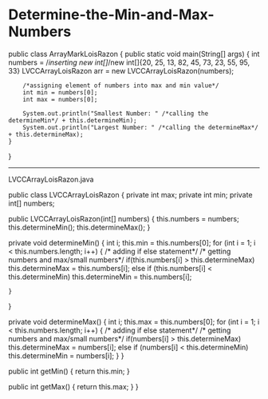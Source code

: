 Determine-the-Min-and-Max-Numbers
=================================
public class ArrayMarkLoisRazon {
    public static void main(String[] args) {
        int numbers = /*inserting new int[]*/new int[]{20, 25, 13, 82, 45, 73, 23, 55, 95, 33}
        LVCCArrayLoisRazon arr = new LVCCArrayLoisRazon(numbers);
        
        /*assigning element of numbers into max and min value*/
        int min = numbers[0];
        int max = numbers[0];
 
        System.out.println("Smallest Number: " /*calling the determineMin*/ + this.determineMin);
        System.out.println("Largest Number: " /*calling the determineMax*/ + this.determineMax);
    }
}

---------------------------------------------------------------------------------------------------------------------------------
 LVCCArrayLoisRazon.java

public class LVCCArrayLoisRazon {
private int max;
private int min;
private int[] numbers;
 
public LVCCArrayLoisRazon(int[] numbers) {
this.numbers = numbers;
this.determineMin();
this.determineMax();
}
 
private void determineMin() {
int i;
this.min = this.numbers[0];
for (int i = 1; i < this.numbers.length; i++) {
/* adding if else statement*/
/* getting numbers and max/small numbers*/
        if(this.numbers[i] > this.determineMax) 
                this.determineMax = this.numbers[i];
         else if (this.numbers[i] < this.determineMin) 
                this.determineMin = this.numbers[i];
	
	}
}
 
private void determineMax() {
int i;
this.max = this.numbers[0];
for (int i = 1; i < this.numbers.length; i++) {
/* adding if else statement*/
/* getting numbers and max/small numbers*/
		if(numbers[i] > this.determineMax) 
                this.determineMax = numbers[i];
         else if (numbers[i] < this.determineMin) 
                this.determineMin = numbers[i];
	}
}
 
public int getMin() {
return this.min;
}
 
public int getMax() {
return this.max;
	}
}
